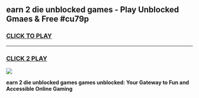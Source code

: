 
## earn 2 die unblocked games - Play Unblocked Gmaes & Free #cu79p
<h3>
<a href="https://news.freeplayer.one?title=earn_2_die_unblocked_games&ref=26F">CLICK TO PLAY</a></h3>
<hr>

<h3>
<a href="https://news.freeplayer.one?title=earn_2_die_unblocked_games&ref=26F">CLICK 2 PLAY</a>
  
</h3>

<a href="https://news.freeplayer.one?title=earn_2_die_unblocked_games&ref=26F/"><img src="https://clearcache.store/games.png"></a>


**earn 2 die unblocked games games unblocked: Your Gateway to Fun and Accessible Online Gaming**

